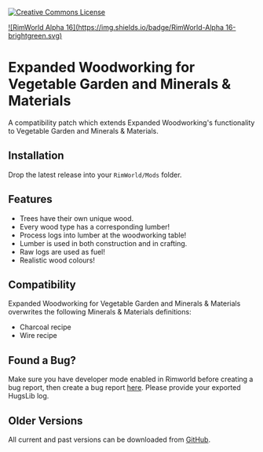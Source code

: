 [![Creative Commons License](https://i.creativecommons.org/l/by-nc-sa/4.0/80x15.png)](https://creativecommons.org/licenses/by-nc-sa/4.0/)

[![RimWorld Alpha 16](https://img.shields.io/badge/RimWorld-Alpha 16-brightgreen.svg)](http://rimworldgame.com/)

# Expanded Woodworking for Vegetable Garden and Minerals & Materials
A compatibility patch which extends Expanded Woodworking's functionality to Vegetable Garden and Minerals & Materials.


## Installation
Drop the latest release into your `RimWorld/Mods` folder.


## Features
- Trees have their own unique wood.
- Every wood type has a corresponding lumber!
- Process logs into lumber at the woodworking table!
- Lumber is used in both construction and in crafting.
- Raw logs are used as fuel!
- Realistic wood colours!


## Compatibility
Expanded Woodworking for Vegetable Garden and Minerals & Materials overwrites the following Minerals & Materials definitions:

- Charcoal recipe
- Wire recipe


## Found a Bug?
Make sure you have developer mode enabled in Rimworld before creating a bug report, then create a bug report [here](https://github.com/Qwynn/EWVGMM/issues). Please provide your exported HugsLib log.


## Older Versions
All current and past versions can be downloaded from [GitHub](https://github.com/Qwynn/EWVGMM/releases).